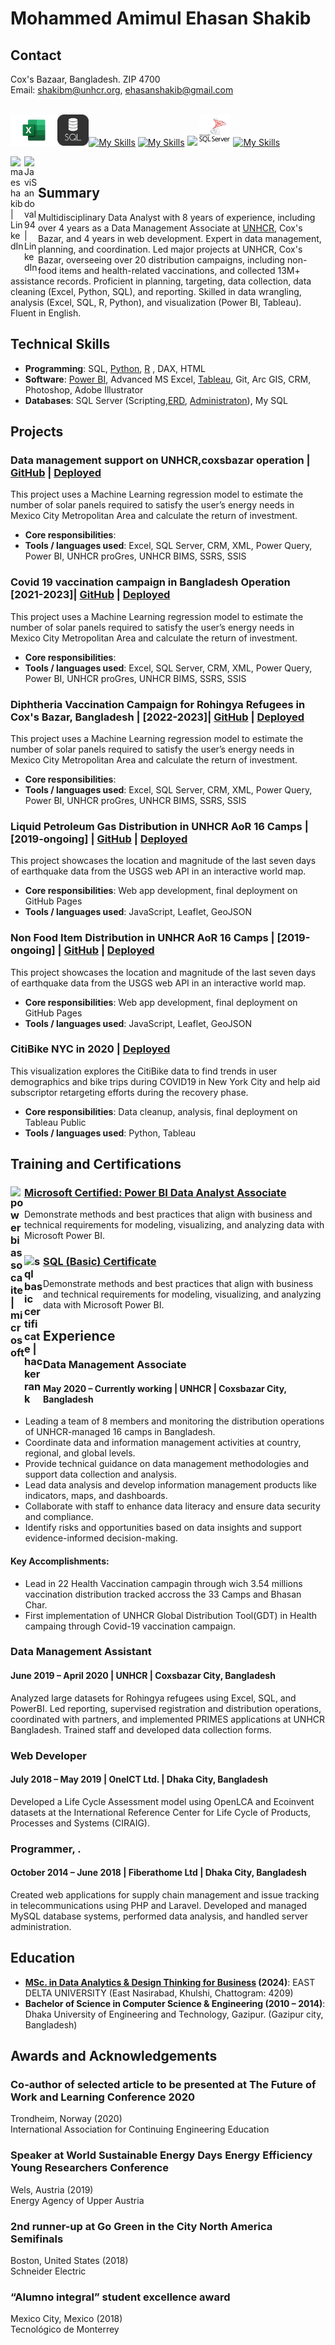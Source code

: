 # Mohammed Amimul Ehasan Shakib <br> 
## Contact

 
Cox's Bazaar, Bangladesh. ZIP 4700	<br> Email: shakibm@unhcr.org, ehasanshakib@gmail.com <br>
<br>

<a href="https://github.com/maeshakib/shakib_s_excel_all_repos"><img src="https://github.com/maeshakib/z_resources/blob/main/microsoft-excel-logo-thumbnail.png" height="50"/></a><a href="https://github.com/maeshakib/shakib_s_powerBI_all_repos"><img src="https://github.com/maeshakib/z_resources/blob/main/sql.png" height="50"/></a>[![My Skills](https://skillicons.dev/icons?i=r)](https://github.com/maeshakib/shakib_s_R_all_repos) [![My Skills](https://skillicons.dev/icons?i=py)](https://github.com/maeshakib/shakib_s_Python_all_repos) <a href="https://github.com/maeshakib/shakib_s_powerBI_all_repos"><img src="https://github.com/microsoft/PowerBI-Icons/blob/main/PNG/Power-BI.png" height="50"/></a>
<a href="https://github.com/maeshakib/shakib_s_powerBI_all_repos"><img src="https://github.com/maeshakib/z_resources/blob/main/sql-server.png" height="50"/></a>
[![My Skills](https://skillicons.dev/icons?i=mysql,postman,php,laravel,ps,html,bootstrap,css,ai,github)](https://skillicons.dev)


[<img align="left" alt="maeshakib | LinkedIn" width="22px" src="https://cdn.jsdelivr.net/npm/simple-icons@v3/icons/linkedin.svg" />](https://www.linkedin.com/in/maeshakib/) [<img align="left" alt="JaviSandoval94 | LinkedIn" width="22px" src="https://cdn.jsdelivr.net/npm/simple-icons@v3/icons/github.svg" />](https://github.com/maeshakib/)<br>
## Summary
Multidisciplinary Data Analyst with 8 years of experience, including over 4 years as a Data Management Associate at [UNHCR](https://www.unhcr.org/), Cox's Bazar, and 4 years in web development. Expert in data management, planning, and coordination. Led major projects at UNHCR, Cox's Bazar, overseeing over 20 distribution campaigns, including non-food items and health-related vaccinations, and collected 13M+ assistance records. Proficient in planning, targeting, data collection, data cleaning (Excel, Python, SQL), and reporting. Skilled in data wrangling, analysis (Excel, SQL, R, Python), and visualization (Power BI, Tableau). Fluent in English.

## Technical Skills
* **Programming**: SQL, [Python](https://github.com/maeshakib/shakib_s_Python_all_repos), [R](https://github.com/maeshakib/shakib_s_R_all_repos) , DAX, HTML
* **Software**: [Power BI](https://github.com/maeshakib/shakib_s_powerBI_all_repos), Advanced MS Excel, [Tableau](https://github.com/maeshakib/shakib_s_Tableau_all_repos), Git, Arc GIS, CRM, Photoshop, Adobe Illustrator
* **Databases**: SQL Server  (Scripting,[ERD](https://github.com/maeshakib/ERD_Crow_s_foot_notation/blob/main/README.md), [Administraton](https://github.com/maeshakib/ERD_Crow_s_foot_notation/blob/main/README.md)), My SQL


## Projects
### Data management support on UNHCR,coxsbazar operation | [GitHub](https://bit.ly/3kziHcg) | [Deployed](https://bit.ly/2FfMqah)
This project uses a Machine Learning regression model to estimate the number of solar panels required to satisfy the user’s energy needs in Mexico City Metropolitan Area and calculate the return of investment.
* **Core responsibilities**: 
* **Tools / languages used**: Excel, SQL Server, CRM, XML, Power Query, Power BI, UNHCR proGres, UNHCR BIMS, SSRS, SSIS

### Covid 19 vaccination campaign in Bangladesh Operation  [2021-2023]| [GitHub](https://bit.ly/3kziHcg) | [Deployed](https://bit.ly/2FfMqah)
This project uses a Machine Learning regression model to estimate the number of solar panels required to satisfy the user’s energy needs in Mexico City Metropolitan Area and calculate the return of investment.
* **Core responsibilities**: 
* **Tools / languages used**: Excel, SQL Server, CRM, XML, Power Query, Power BI, UNHCR proGres, UNHCR BIMS, SSRS, SSIS

### Diphtheria Vaccination Campaign for Rohingya Refugees in Cox's Bazar, Bangladesh | [2022-2023]| [GitHub](https://bit.ly/3kziHcg) | [Deployed](https://bit.ly/2FfMqah)
This project uses a Machine Learning regression model to estimate the number of solar panels required to satisfy the user’s energy needs in Mexico City Metropolitan Area and calculate the return of investment.
* **Core responsibilities**: 
* **Tools / languages used**: Excel, SQL Server, CRM, XML, Power Query, Power BI, UNHCR proGres, UNHCR BIMS, SSRS, SSIS

### Liquid Petroleum Gas Distribution in UNHCR AoR 16 Camps | [2019-ongoing] | [GitHub](https://bit.ly/30cnxUB) | [Deployed](https://bit.ly/3geZHgM)
This project showcases the location and magnitude of the last seven days of earthquake data from the USGS web API in an interactive world map.
* **Core responsibilities**: Web app development, final deployment on GitHub Pages
* **Tools / languages used**: JavaScript, Leaflet, GeoJSON

### Non Food Item Distribution in UNHCR AoR 16 Camps | [2019-ongoing] | [GitHub](https://bit.ly/30cnxUB) | [Deployed](https://bit.ly/3geZHgM)
This project showcases the location and magnitude of the last seven days of earthquake data from the USGS web API in an interactive world map.
* **Core responsibilities**: Web app development, final deployment on GitHub Pages
* **Tools / languages used**: JavaScript, Leaflet, GeoJSON

### CitiBike NYC in 2020 | [Deployed](https://tabsoft.co/311T6zJ)
This visualization explores the CitiBike data to find trends in user demographics and bike trips during COVID19 in New York City and help aid subscriptor retargeting efforts during the recovery phase.
* **Core responsibilities**: Data cleanup, analysis, final deployment on Tableau Public
* **Tools / languages used**: Python, Tableau

## Training and Certifications
### [Microsoft Certified: Power BI Data Analyst Associate](https://www.credly.com/badges/dfd4fd8a-8e67-42f6-a700-95277c57e2e8/public_url)  <img align="left" alt="powerbiassocaite | microsoft" width="22px" src="https://learn.microsoft.com/en-us/media/learn/certification/badges/microsoft-certified-associate-badge.svg" />

Demonstrate methods and best practices that align with business and technical requirements for modeling, visualizing, and analyzing data with Microsoft Power BI.

### [SQL (Basic) Certificate](https://www.hackerrank.com/certificates/d15917b3b175) <img align="left" alt="sql basic certificate | hackerrank" width="30px" src="https://upload.wikimedia.org/wikipedia/commons/thumb/4/40/HackerRank_Icon-1000px.png/900px-HackerRank_Icon-1000px.png" />

Demonstrate methods and best practices that align with business and technical requirements for modeling, visualizing, and analyzing data with Microsoft Power BI.


## Experience
### Data Management Associate
#### May 2020 – Currently working | UNHCR | Coxsbazar City, Bangladesh

* Leading a team of 8 members and monitoring the distribution operations of UNHCR-managed 16 camps in Bangladesh. 
* Coordinate data and information management activities at country, regional, and global levels.
* Provide technical guidance on data management methodologies and support data collection and analysis.
* Lead data analysis and develop information management products like indicators, maps, and dashboards.
* Collaborate with staff to enhance data literacy and ensure data security and compliance.
* Identify risks and opportunities based on data insights and support evidence-informed decision-making.

#### Key Accomplishments:
* Lead in 22 Health Vaccination campagin through wich 3.54 millions vaccination distribution tracked accross the 33 Camps and Bhasan Char.
* First implementation of UNHCR Global Distribution Tool(GDT) in Health campaing through Covid-19 vaccination campaign.


### Data Management Assistant
#### June 2019 – April 2020 | UNHCR | Coxsbazar City, Bangladesh
Analyzed large datasets for Rohingya refugees using Excel, SQL, and PowerBI. Led reporting, supervised registration and distribution operations, coordinated with partners, and implemented PRIMES applications at UNHCR Bangladesh. Trained staff and developed data collection forms.


### Web Developer
#### July 2018 – May 2019 | OneICT Ltd. | Dhaka City, Bangladesh
Developed a Life Cycle Assessment model using OpenLCA and Ecoinvent datasets at the International Reference Center for Life Cycle of Products, Processes and Systems (CIRAIG).

### Programmer, .
#### October 2014 – June 2018 | Fiberathome Ltd | Dhaka City, Bangladesh
Created web applications for supply chain management and issue tracking in telecommunications using PHP and Laravel. Developed and managed MySQL database systems, performed data analysis, and handled server administration.


## Education
* **[MSc. in Data Analytics & Design Thinking for Business](https://www.eastdelta.edu.bd/programs-offered-by-the-university/sob/msc-data-analytics) (2024)**: EAST DELTA UNIVERSITY (East Nasirabad, Khulshi, Chattogram: 4209) 
* **Bachelor of Science in Computer Science & Engineering (2010 – 2014)**: Dhaka University of Engineering and Technology, Gazipur. (Gazipur city, Bangladesh)

## Awards and Acknowledgements
### Co-author of selected article to be presented at The Future of Work and Learning Conference 2020
Trondheim, Norway (2020)<br>
International Association for Continuing Engineering Education

### Speaker at World Sustainable Energy Days Energy Efficiency Young Researchers Conference
Wels, Austria (2019)<br>
Energy Agency of Upper Austria

### 2nd runner-up at Go Green in the City North America Semifinals
Boston, United States (2018)<br>
Schneider Electric

### “Alumno integral” student excellence award
Mexico City, Mexico (2018)<br>
Tecnológico de Monterrey
